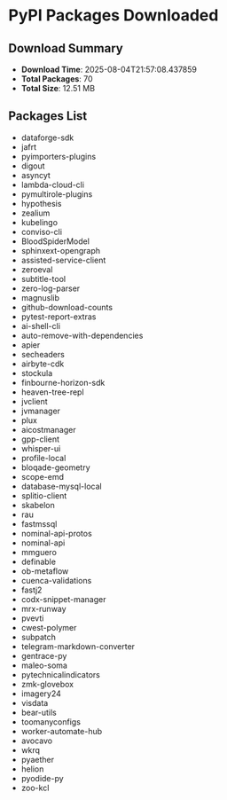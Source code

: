 # PyPI Packages Downloaded

## Download Summary
- **Download Time**: 2025-08-04T21:57:08.437859
- **Total Packages**: 70
- **Total Size**: 12.51 MB

## Packages List
- dataforge-sdk
- jafrt
- pyimporters-plugins
- digout
- asyncyt
- lambda-cloud-cli
- pymultirole-plugins
- hypothesis
- zealium
- kubelingo
- conviso-cli
- BloodSpiderModel
- sphinxext-opengraph
- assisted-service-client
- zeroeval
- subtitle-tool
- zero-log-parser
- magnuslib
- github-download-counts
- pytest-report-extras
- ai-shell-cli
- auto-remove-with-dependencies
- apier
- secheaders
- airbyte-cdk
- stockula
- finbourne-horizon-sdk
- heaven-tree-repl
- jvclient
- jvmanager
- plux
- aicostmanager
- gpp-client
- whisper-ui
- profile-local
- bloqade-geometry
- scope-emd
- database-mysql-local
- splitio-client
- skabelon
- rau
- fastmssql
- nominal-api-protos
- nominal-api
- mmguero
- definable
- ob-metaflow
- cuenca-validations
- fastj2
- codx-snippet-manager
- mrx-runway
- pvevti
- cwest-polymer
- subpatch
- telegram-markdown-converter
- gentrace-py
- maleo-soma
- pytechnicalindicators
- zmk-glovebox
- imagery24
- visdata
- bear-utils
- toomanyconfigs
- worker-automate-hub
- avocavo
- wkrq
- pyaether
- helion
- pyodide-py
- zoo-kcl
